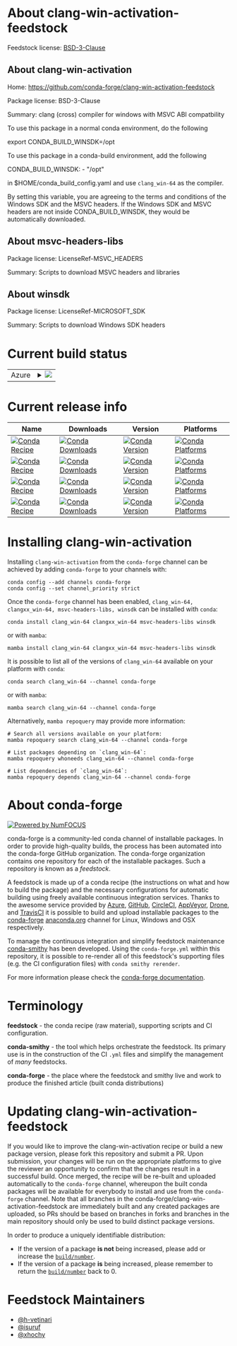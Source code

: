 About clang-win-activation-feedstock
====================================

Feedstock license: [BSD-3-Clause](https://github.com/conda-forge/clang-win-activation-feedstock/blob/main/LICENSE.txt)


About clang-win-activation
--------------------------

Home: https://github.com/conda-forge/clang-win-activation-feedstock

Package license: BSD-3-Clause

Summary: clang (cross) compiler for windows with MSVC ABI compatbility

To use this package in a normal conda environment, do the following

   export CONDA_BUILD_WINSDK=/opt

To use this package in a conda-build environment, add the following

   CONDA_BUILD_WINSDK:
     - "/opt"

in $HOME/conda_build_config.yaml and use `clang_win-64` as the compiler.

By setting this variable, you are agreeing to the terms and conditions
of the Windows SDK and the MSVC headers. If the Windows SDK and MSVC
headers are not inside CONDA_BUILD_WINSDK, they would be automatically
downloaded.


About msvc-headers-libs
-----------------------



Package license: LicenseRef-MSVC_HEADERS

Summary: Scripts to download MSVC headers and libraries

About winsdk
------------



Package license: LicenseRef-MICROSOFT_SDK

Summary: Scripts to download Windows SDK headers

Current build status
====================


<table>
    
  <tr>
    <td>Azure</td>
    <td>
      <details>
        <summary>
          <a href="https://dev.azure.com/conda-forge/feedstock-builds/_build/latest?definitionId=8645&branchName=main">
            <img src="https://dev.azure.com/conda-forge/feedstock-builds/_apis/build/status/clang-win-activation-feedstock?branchName=main">
          </a>
        </summary>
        <table>
          <thead><tr><th>Variant</th><th>Status</th></tr></thead>
          <tbody><tr>
              <td>linux_64_CLANG_VERSION16.0.6CL_VERSION19.29.30139MSVC_HEADERS_VERSION14.29.30133TOOLCHAIN_COMBINED14.29.16.11</td>
              <td>
                <a href="https://dev.azure.com/conda-forge/feedstock-builds/_build/latest?definitionId=8645&branchName=main">
                  <img src="https://dev.azure.com/conda-forge/feedstock-builds/_apis/build/status/clang-win-activation-feedstock?branchName=main&jobName=linux&configuration=linux%20linux_64_CLANG_VERSION16.0.6CL_VERSION19.29.30139MSVC_HEADERS_VERSION14.29.30133TOOLCHAIN_COMBINED14.29.16.11" alt="variant">
                </a>
              </td>
            </tr><tr>
              <td>linux_64_CLANG_VERSION16.0.6CL_VERSION19.38.33130MSVC_HEADERS_VERSION14.38.33130TOOLCHAIN_COMBINED14.38.17.8</td>
              <td>
                <a href="https://dev.azure.com/conda-forge/feedstock-builds/_build/latest?definitionId=8645&branchName=main">
                  <img src="https://dev.azure.com/conda-forge/feedstock-builds/_apis/build/status/clang-win-activation-feedstock?branchName=main&jobName=linux&configuration=linux%20linux_64_CLANG_VERSION16.0.6CL_VERSION19.38.33130MSVC_HEADERS_VERSION14.38.33130TOOLCHAIN_COMBINED14.38.17.8" alt="variant">
                </a>
              </td>
            </tr><tr>
              <td>linux_64_CLANG_VERSION17.0.6CL_VERSION19.29.30139MSVC_HEADERS_VERSION14.29.30133TOOLCHAIN_COMBINED14.29.16.11</td>
              <td>
                <a href="https://dev.azure.com/conda-forge/feedstock-builds/_build/latest?definitionId=8645&branchName=main">
                  <img src="https://dev.azure.com/conda-forge/feedstock-builds/_apis/build/status/clang-win-activation-feedstock?branchName=main&jobName=linux&configuration=linux%20linux_64_CLANG_VERSION17.0.6CL_VERSION19.29.30139MSVC_HEADERS_VERSION14.29.30133TOOLCHAIN_COMBINED14.29.16.11" alt="variant">
                </a>
              </td>
            </tr><tr>
              <td>linux_64_CLANG_VERSION17.0.6CL_VERSION19.38.33130MSVC_HEADERS_VERSION14.38.33130TOOLCHAIN_COMBINED14.38.17.8</td>
              <td>
                <a href="https://dev.azure.com/conda-forge/feedstock-builds/_build/latest?definitionId=8645&branchName=main">
                  <img src="https://dev.azure.com/conda-forge/feedstock-builds/_apis/build/status/clang-win-activation-feedstock?branchName=main&jobName=linux&configuration=linux%20linux_64_CLANG_VERSION17.0.6CL_VERSION19.38.33130MSVC_HEADERS_VERSION14.38.33130TOOLCHAIN_COMBINED14.38.17.8" alt="variant">
                </a>
              </td>
            </tr><tr>
              <td>linux_64_CLANG_VERSION18.1.5CL_VERSION19.29.30139MSVC_HEADERS_VERSION14.29.30133TOOLCHAIN_COMBINED14.29.16.11</td>
              <td>
                <a href="https://dev.azure.com/conda-forge/feedstock-builds/_build/latest?definitionId=8645&branchName=main">
                  <img src="https://dev.azure.com/conda-forge/feedstock-builds/_apis/build/status/clang-win-activation-feedstock?branchName=main&jobName=linux&configuration=linux%20linux_64_CLANG_VERSION18.1.5CL_VERSION19.29.30139MSVC_HEADERS_VERSION14.29.30133TOOLCHAIN_COMBINED14.29.16.11" alt="variant">
                </a>
              </td>
            </tr><tr>
              <td>linux_64_CLANG_VERSION18.1.5CL_VERSION19.38.33130MSVC_HEADERS_VERSION14.38.33130TOOLCHAIN_COMBINED14.38.17.8</td>
              <td>
                <a href="https://dev.azure.com/conda-forge/feedstock-builds/_build/latest?definitionId=8645&branchName=main">
                  <img src="https://dev.azure.com/conda-forge/feedstock-builds/_apis/build/status/clang-win-activation-feedstock?branchName=main&jobName=linux&configuration=linux%20linux_64_CLANG_VERSION18.1.5CL_VERSION19.38.33130MSVC_HEADERS_VERSION14.38.33130TOOLCHAIN_COMBINED14.38.17.8" alt="variant">
                </a>
              </td>
            </tr><tr>
              <td>osx_64_CLANG_VERSION16.0.6CL_VERSION19.29.30139MSVC_HEADERS_VERSION14.29.30133TOOLCHAIN_COMBINED14.29.16.11</td>
              <td>
                <a href="https://dev.azure.com/conda-forge/feedstock-builds/_build/latest?definitionId=8645&branchName=main">
                  <img src="https://dev.azure.com/conda-forge/feedstock-builds/_apis/build/status/clang-win-activation-feedstock?branchName=main&jobName=osx&configuration=osx%20osx_64_CLANG_VERSION16.0.6CL_VERSION19.29.30139MSVC_HEADERS_VERSION14.29.30133TOOLCHAIN_COMBINED14.29.16.11" alt="variant">
                </a>
              </td>
            </tr><tr>
              <td>osx_64_CLANG_VERSION16.0.6CL_VERSION19.38.33130MSVC_HEADERS_VERSION14.38.33130TOOLCHAIN_COMBINED14.38.17.8</td>
              <td>
                <a href="https://dev.azure.com/conda-forge/feedstock-builds/_build/latest?definitionId=8645&branchName=main">
                  <img src="https://dev.azure.com/conda-forge/feedstock-builds/_apis/build/status/clang-win-activation-feedstock?branchName=main&jobName=osx&configuration=osx%20osx_64_CLANG_VERSION16.0.6CL_VERSION19.38.33130MSVC_HEADERS_VERSION14.38.33130TOOLCHAIN_COMBINED14.38.17.8" alt="variant">
                </a>
              </td>
            </tr><tr>
              <td>osx_64_CLANG_VERSION17.0.6CL_VERSION19.29.30139MSVC_HEADERS_VERSION14.29.30133TOOLCHAIN_COMBINED14.29.16.11</td>
              <td>
                <a href="https://dev.azure.com/conda-forge/feedstock-builds/_build/latest?definitionId=8645&branchName=main">
                  <img src="https://dev.azure.com/conda-forge/feedstock-builds/_apis/build/status/clang-win-activation-feedstock?branchName=main&jobName=osx&configuration=osx%20osx_64_CLANG_VERSION17.0.6CL_VERSION19.29.30139MSVC_HEADERS_VERSION14.29.30133TOOLCHAIN_COMBINED14.29.16.11" alt="variant">
                </a>
              </td>
            </tr><tr>
              <td>osx_64_CLANG_VERSION17.0.6CL_VERSION19.38.33130MSVC_HEADERS_VERSION14.38.33130TOOLCHAIN_COMBINED14.38.17.8</td>
              <td>
                <a href="https://dev.azure.com/conda-forge/feedstock-builds/_build/latest?definitionId=8645&branchName=main">
                  <img src="https://dev.azure.com/conda-forge/feedstock-builds/_apis/build/status/clang-win-activation-feedstock?branchName=main&jobName=osx&configuration=osx%20osx_64_CLANG_VERSION17.0.6CL_VERSION19.38.33130MSVC_HEADERS_VERSION14.38.33130TOOLCHAIN_COMBINED14.38.17.8" alt="variant">
                </a>
              </td>
            </tr><tr>
              <td>osx_64_CLANG_VERSION18.1.5CL_VERSION19.29.30139MSVC_HEADERS_VERSION14.29.30133TOOLCHAIN_COMBINED14.29.16.11</td>
              <td>
                <a href="https://dev.azure.com/conda-forge/feedstock-builds/_build/latest?definitionId=8645&branchName=main">
                  <img src="https://dev.azure.com/conda-forge/feedstock-builds/_apis/build/status/clang-win-activation-feedstock?branchName=main&jobName=osx&configuration=osx%20osx_64_CLANG_VERSION18.1.5CL_VERSION19.29.30139MSVC_HEADERS_VERSION14.29.30133TOOLCHAIN_COMBINED14.29.16.11" alt="variant">
                </a>
              </td>
            </tr><tr>
              <td>osx_64_CLANG_VERSION18.1.5CL_VERSION19.38.33130MSVC_HEADERS_VERSION14.38.33130TOOLCHAIN_COMBINED14.38.17.8</td>
              <td>
                <a href="https://dev.azure.com/conda-forge/feedstock-builds/_build/latest?definitionId=8645&branchName=main">
                  <img src="https://dev.azure.com/conda-forge/feedstock-builds/_apis/build/status/clang-win-activation-feedstock?branchName=main&jobName=osx&configuration=osx%20osx_64_CLANG_VERSION18.1.5CL_VERSION19.38.33130MSVC_HEADERS_VERSION14.38.33130TOOLCHAIN_COMBINED14.38.17.8" alt="variant">
                </a>
              </td>
            </tr><tr>
              <td>osx_arm64_CLANG_VERSION16.0.6CL_VERSION19.29.30139MSVC_HEADERS_VERSION14.29.30133TOOLCHAIN_COMBINED14.29.16.11</td>
              <td>
                <a href="https://dev.azure.com/conda-forge/feedstock-builds/_build/latest?definitionId=8645&branchName=main">
                  <img src="https://dev.azure.com/conda-forge/feedstock-builds/_apis/build/status/clang-win-activation-feedstock?branchName=main&jobName=osx&configuration=osx%20osx_arm64_CLANG_VERSION16.0.6CL_VERSION19.29.30139MSVC_HEADERS_VERSION14.29.30133TOOLCHAIN_COMBINED14.29.16.11" alt="variant">
                </a>
              </td>
            </tr><tr>
              <td>osx_arm64_CLANG_VERSION16.0.6CL_VERSION19.38.33130MSVC_HEADERS_VERSION14.38.33130TOOLCHAIN_COMBINED14.38.17.8</td>
              <td>
                <a href="https://dev.azure.com/conda-forge/feedstock-builds/_build/latest?definitionId=8645&branchName=main">
                  <img src="https://dev.azure.com/conda-forge/feedstock-builds/_apis/build/status/clang-win-activation-feedstock?branchName=main&jobName=osx&configuration=osx%20osx_arm64_CLANG_VERSION16.0.6CL_VERSION19.38.33130MSVC_HEADERS_VERSION14.38.33130TOOLCHAIN_COMBINED14.38.17.8" alt="variant">
                </a>
              </td>
            </tr><tr>
              <td>osx_arm64_CLANG_VERSION17.0.6CL_VERSION19.29.30139MSVC_HEADERS_VERSION14.29.30133TOOLCHAIN_COMBINED14.29.16.11</td>
              <td>
                <a href="https://dev.azure.com/conda-forge/feedstock-builds/_build/latest?definitionId=8645&branchName=main">
                  <img src="https://dev.azure.com/conda-forge/feedstock-builds/_apis/build/status/clang-win-activation-feedstock?branchName=main&jobName=osx&configuration=osx%20osx_arm64_CLANG_VERSION17.0.6CL_VERSION19.29.30139MSVC_HEADERS_VERSION14.29.30133TOOLCHAIN_COMBINED14.29.16.11" alt="variant">
                </a>
              </td>
            </tr><tr>
              <td>osx_arm64_CLANG_VERSION17.0.6CL_VERSION19.38.33130MSVC_HEADERS_VERSION14.38.33130TOOLCHAIN_COMBINED14.38.17.8</td>
              <td>
                <a href="https://dev.azure.com/conda-forge/feedstock-builds/_build/latest?definitionId=8645&branchName=main">
                  <img src="https://dev.azure.com/conda-forge/feedstock-builds/_apis/build/status/clang-win-activation-feedstock?branchName=main&jobName=osx&configuration=osx%20osx_arm64_CLANG_VERSION17.0.6CL_VERSION19.38.33130MSVC_HEADERS_VERSION14.38.33130TOOLCHAIN_COMBINED14.38.17.8" alt="variant">
                </a>
              </td>
            </tr><tr>
              <td>osx_arm64_CLANG_VERSION18.1.5CL_VERSION19.29.30139MSVC_HEADERS_VERSION14.29.30133TOOLCHAIN_COMBINED14.29.16.11</td>
              <td>
                <a href="https://dev.azure.com/conda-forge/feedstock-builds/_build/latest?definitionId=8645&branchName=main">
                  <img src="https://dev.azure.com/conda-forge/feedstock-builds/_apis/build/status/clang-win-activation-feedstock?branchName=main&jobName=osx&configuration=osx%20osx_arm64_CLANG_VERSION18.1.5CL_VERSION19.29.30139MSVC_HEADERS_VERSION14.29.30133TOOLCHAIN_COMBINED14.29.16.11" alt="variant">
                </a>
              </td>
            </tr><tr>
              <td>osx_arm64_CLANG_VERSION18.1.5CL_VERSION19.38.33130MSVC_HEADERS_VERSION14.38.33130TOOLCHAIN_COMBINED14.38.17.8</td>
              <td>
                <a href="https://dev.azure.com/conda-forge/feedstock-builds/_build/latest?definitionId=8645&branchName=main">
                  <img src="https://dev.azure.com/conda-forge/feedstock-builds/_apis/build/status/clang-win-activation-feedstock?branchName=main&jobName=osx&configuration=osx%20osx_arm64_CLANG_VERSION18.1.5CL_VERSION19.38.33130MSVC_HEADERS_VERSION14.38.33130TOOLCHAIN_COMBINED14.38.17.8" alt="variant">
                </a>
              </td>
            </tr><tr>
              <td>win_64_CLANG_VERSION16.0.6CL_VERSION19.29.30139RUNTIME_VERSION14.29.30139VCVER14.2VSYEAR2019</td>
              <td>
                <a href="https://dev.azure.com/conda-forge/feedstock-builds/_build/latest?definitionId=8645&branchName=main">
                  <img src="https://dev.azure.com/conda-forge/feedstock-builds/_apis/build/status/clang-win-activation-feedstock?branchName=main&jobName=win&configuration=win%20win_64_CLANG_VERSION16.0.6CL_VERSION19.29.30139RUNTIME_VERSION14.29.30139VCVER14.2VSYEAR2019" alt="variant">
                </a>
              </td>
            </tr><tr>
              <td>win_64_CLANG_VERSION16.0.6CL_VERSION19.38.33130RUNTIME_VERSION14.38.33130VCVER14.3VSYEAR2022</td>
              <td>
                <a href="https://dev.azure.com/conda-forge/feedstock-builds/_build/latest?definitionId=8645&branchName=main">
                  <img src="https://dev.azure.com/conda-forge/feedstock-builds/_apis/build/status/clang-win-activation-feedstock?branchName=main&jobName=win&configuration=win%20win_64_CLANG_VERSION16.0.6CL_VERSION19.38.33130RUNTIME_VERSION14.38.33130VCVER14.3VSYEAR2022" alt="variant">
                </a>
              </td>
            </tr><tr>
              <td>win_64_CLANG_VERSION17.0.6CL_VERSION19.29.30139RUNTIME_VERSION14.29.30139VCVER14.2VSYEAR2019</td>
              <td>
                <a href="https://dev.azure.com/conda-forge/feedstock-builds/_build/latest?definitionId=8645&branchName=main">
                  <img src="https://dev.azure.com/conda-forge/feedstock-builds/_apis/build/status/clang-win-activation-feedstock?branchName=main&jobName=win&configuration=win%20win_64_CLANG_VERSION17.0.6CL_VERSION19.29.30139RUNTIME_VERSION14.29.30139VCVER14.2VSYEAR2019" alt="variant">
                </a>
              </td>
            </tr><tr>
              <td>win_64_CLANG_VERSION17.0.6CL_VERSION19.38.33130RUNTIME_VERSION14.38.33130VCVER14.3VSYEAR2022</td>
              <td>
                <a href="https://dev.azure.com/conda-forge/feedstock-builds/_build/latest?definitionId=8645&branchName=main">
                  <img src="https://dev.azure.com/conda-forge/feedstock-builds/_apis/build/status/clang-win-activation-feedstock?branchName=main&jobName=win&configuration=win%20win_64_CLANG_VERSION17.0.6CL_VERSION19.38.33130RUNTIME_VERSION14.38.33130VCVER14.3VSYEAR2022" alt="variant">
                </a>
              </td>
            </tr><tr>
              <td>win_64_CLANG_VERSION18.1.5CL_VERSION19.29.30139RUNTIME_VERSION14.29.30139VCVER14.2VSYEAR2019</td>
              <td>
                <a href="https://dev.azure.com/conda-forge/feedstock-builds/_build/latest?definitionId=8645&branchName=main">
                  <img src="https://dev.azure.com/conda-forge/feedstock-builds/_apis/build/status/clang-win-activation-feedstock?branchName=main&jobName=win&configuration=win%20win_64_CLANG_VERSION18.1.5CL_VERSION19.29.30139RUNTIME_VERSION14.29.30139VCVER14.2VSYEAR2019" alt="variant">
                </a>
              </td>
            </tr><tr>
              <td>win_64_CLANG_VERSION18.1.5CL_VERSION19.38.33130RUNTIME_VERSION14.38.33130VCVER14.3VSYEAR2022</td>
              <td>
                <a href="https://dev.azure.com/conda-forge/feedstock-builds/_build/latest?definitionId=8645&branchName=main">
                  <img src="https://dev.azure.com/conda-forge/feedstock-builds/_apis/build/status/clang-win-activation-feedstock?branchName=main&jobName=win&configuration=win%20win_64_CLANG_VERSION18.1.5CL_VERSION19.38.33130RUNTIME_VERSION14.38.33130VCVER14.3VSYEAR2022" alt="variant">
                </a>
              </td>
            </tr>
          </tbody>
        </table>
      </details>
    </td>
  </tr>
</table>

Current release info
====================

| Name | Downloads | Version | Platforms |
| --- | --- | --- | --- |
| [![Conda Recipe](https://img.shields.io/badge/recipe-clang_win--64-green.svg)](https://anaconda.org/conda-forge/clang_win-64) | [![Conda Downloads](https://img.shields.io/conda/dn/conda-forge/clang_win-64.svg)](https://anaconda.org/conda-forge/clang_win-64) | [![Conda Version](https://img.shields.io/conda/vn/conda-forge/clang_win-64.svg)](https://anaconda.org/conda-forge/clang_win-64) | [![Conda Platforms](https://img.shields.io/conda/pn/conda-forge/clang_win-64.svg)](https://anaconda.org/conda-forge/clang_win-64) |
| [![Conda Recipe](https://img.shields.io/badge/recipe-clangxx_win--64-green.svg)](https://anaconda.org/conda-forge/clangxx_win-64) | [![Conda Downloads](https://img.shields.io/conda/dn/conda-forge/clangxx_win-64.svg)](https://anaconda.org/conda-forge/clangxx_win-64) | [![Conda Version](https://img.shields.io/conda/vn/conda-forge/clangxx_win-64.svg)](https://anaconda.org/conda-forge/clangxx_win-64) | [![Conda Platforms](https://img.shields.io/conda/pn/conda-forge/clangxx_win-64.svg)](https://anaconda.org/conda-forge/clangxx_win-64) |
| [![Conda Recipe](https://img.shields.io/badge/recipe-msvc--headers--libs-green.svg)](https://anaconda.org/conda-forge/msvc-headers-libs) | [![Conda Downloads](https://img.shields.io/conda/dn/conda-forge/msvc-headers-libs.svg)](https://anaconda.org/conda-forge/msvc-headers-libs) | [![Conda Version](https://img.shields.io/conda/vn/conda-forge/msvc-headers-libs.svg)](https://anaconda.org/conda-forge/msvc-headers-libs) | [![Conda Platforms](https://img.shields.io/conda/pn/conda-forge/msvc-headers-libs.svg)](https://anaconda.org/conda-forge/msvc-headers-libs) |
| [![Conda Recipe](https://img.shields.io/badge/recipe-winsdk-green.svg)](https://anaconda.org/conda-forge/winsdk) | [![Conda Downloads](https://img.shields.io/conda/dn/conda-forge/winsdk.svg)](https://anaconda.org/conda-forge/winsdk) | [![Conda Version](https://img.shields.io/conda/vn/conda-forge/winsdk.svg)](https://anaconda.org/conda-forge/winsdk) | [![Conda Platforms](https://img.shields.io/conda/pn/conda-forge/winsdk.svg)](https://anaconda.org/conda-forge/winsdk) |

Installing clang-win-activation
===============================

Installing `clang-win-activation` from the `conda-forge` channel can be achieved by adding `conda-forge` to your channels with:

```
conda config --add channels conda-forge
conda config --set channel_priority strict
```

Once the `conda-forge` channel has been enabled, `clang_win-64, clangxx_win-64, msvc-headers-libs, winsdk` can be installed with `conda`:

```
conda install clang_win-64 clangxx_win-64 msvc-headers-libs winsdk
```

or with `mamba`:

```
mamba install clang_win-64 clangxx_win-64 msvc-headers-libs winsdk
```

It is possible to list all of the versions of `clang_win-64` available on your platform with `conda`:

```
conda search clang_win-64 --channel conda-forge
```

or with `mamba`:

```
mamba search clang_win-64 --channel conda-forge
```

Alternatively, `mamba repoquery` may provide more information:

```
# Search all versions available on your platform:
mamba repoquery search clang_win-64 --channel conda-forge

# List packages depending on `clang_win-64`:
mamba repoquery whoneeds clang_win-64 --channel conda-forge

# List dependencies of `clang_win-64`:
mamba repoquery depends clang_win-64 --channel conda-forge
```


About conda-forge
=================

[![Powered by
NumFOCUS](https://img.shields.io/badge/powered%20by-NumFOCUS-orange.svg?style=flat&colorA=E1523D&colorB=007D8A)](https://numfocus.org)

conda-forge is a community-led conda channel of installable packages.
In order to provide high-quality builds, the process has been automated into the
conda-forge GitHub organization. The conda-forge organization contains one repository
for each of the installable packages. Such a repository is known as a *feedstock*.

A feedstock is made up of a conda recipe (the instructions on what and how to build
the package) and the necessary configurations for automatic building using freely
available continuous integration services. Thanks to the awesome service provided by
[Azure](https://azure.microsoft.com/en-us/services/devops/), [GitHub](https://github.com/),
[CircleCI](https://circleci.com/), [AppVeyor](https://www.appveyor.com/),
[Drone](https://cloud.drone.io/welcome), and [TravisCI](https://travis-ci.com/)
it is possible to build and upload installable packages to the
[conda-forge](https://anaconda.org/conda-forge) [anaconda.org](https://anaconda.org/)
channel for Linux, Windows and OSX respectively.

To manage the continuous integration and simplify feedstock maintenance
[conda-smithy](https://github.com/conda-forge/conda-smithy) has been developed.
Using the ``conda-forge.yml`` within this repository, it is possible to re-render all of
this feedstock's supporting files (e.g. the CI configuration files) with ``conda smithy rerender``.

For more information please check the [conda-forge documentation](https://conda-forge.org/docs/).

Terminology
===========

**feedstock** - the conda recipe (raw material), supporting scripts and CI configuration.

**conda-smithy** - the tool which helps orchestrate the feedstock.
                   Its primary use is in the construction of the CI ``.yml`` files
                   and simplify the management of *many* feedstocks.

**conda-forge** - the place where the feedstock and smithy live and work to
                  produce the finished article (built conda distributions)


Updating clang-win-activation-feedstock
=======================================

If you would like to improve the clang-win-activation recipe or build a new
package version, please fork this repository and submit a PR. Upon submission,
your changes will be run on the appropriate platforms to give the reviewer an
opportunity to confirm that the changes result in a successful build. Once
merged, the recipe will be re-built and uploaded automatically to the
`conda-forge` channel, whereupon the built conda packages will be available for
everybody to install and use from the `conda-forge` channel.
Note that all branches in the conda-forge/clang-win-activation-feedstock are
immediately built and any created packages are uploaded, so PRs should be based
on branches in forks and branches in the main repository should only be used to
build distinct package versions.

In order to produce a uniquely identifiable distribution:
 * If the version of a package **is not** being increased, please add or increase
   the [``build/number``](https://docs.conda.io/projects/conda-build/en/latest/resources/define-metadata.html#build-number-and-string).
 * If the version of a package **is** being increased, please remember to return
   the [``build/number``](https://docs.conda.io/projects/conda-build/en/latest/resources/define-metadata.html#build-number-and-string)
   back to 0.

Feedstock Maintainers
=====================

* [@h-vetinari](https://github.com/h-vetinari/)
* [@isuruf](https://github.com/isuruf/)
* [@xhochy](https://github.com/xhochy/)

